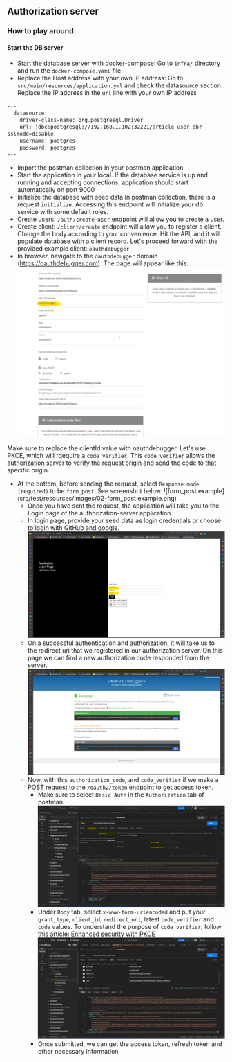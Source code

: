 ## Authorization server
### How to play around:
#### Start the DB server
- Start the database server with docker-compose:
Go to ``infra/`` directory and run the `docker-compose.yaml` file 
- Replace the Host address with your own IP address:
Go to ``src/main/resources/application.yml`` and check the datasource section. Replace the IP address in the `url` 
line with your own IP address
```
---
  datasource:
    driver-class-name: org.postgresql.Driver
    url: jdbc:postgresql://192.168.1.102:32221/article_user_db?sslmode=disable
    username: postgres
    password: postgres
---
```
- Import the postman collection in your postman application
- Start the application in your local. If the database service is up and running and accepting connections,
application should start automatically on port 9000
- Initialize the database with seed data
In postman collection, there is a request ``initialize``. Accessing this endpoint will initialize your db service with 
some default roles.
- Create users: ``/auth/create-user`` endpoint will allow you to create a user.
- Create client: ``/client/create`` endpoint will allow you to register a client. Change the body according to your convenience. 
Hit the API, and it will populate database with a client record. Let's proceed forward with the provided example client: `oauthdebugger`
-  In browser, navigate to the `oauthdebugger` domain (https://oauthdebugger.com).
The page will appear like this:
![oauthdebugger-homepage](src/test/resources/images/01-oauthdebugger-homepage.png)

Make sure to replace the clientId value with oauthdebugger.
Let's use PKCE, which will rqequire a ``code_verifier``. This ``code_verifier`` allows the authorization server to verify the request origin 
and send the code to that specific origin.

- At the bottom, before sending the request, select `Response mode (required)` to be `form_post`. See screenshot below.
![form_post example](src/test/resources/images/02-form_post example.png)
  - Once you have sent the request, the application will take you to the Login page of the authorization-server application.
  - In login page, provide your seed data as login credentials or choose to login with GitHub and google.
![oauth-login-page](src/test/resources/images/03-oauth-login-page.png)
  - On a successful authentication and authorization, it will take us to the redirect uri that we registered in our authorization server. On this page we can find a new authorization code responded from the server.
![code-flow-success](src/test/resources/images/04-code-flow-success.png)
  - Now, with this `authorization_code`, and `code_verifier` if we make a POST request to the `/oauth2/token` endpoint to get access token.
    - Make sure to select `Basic Auth` in the `Authorization` tab of postman.
    ![basic_auth](src/test/resources/images/05-basic_auth.png)
    - Under ``Body`` tab, select `x-www-form-urlencoded` and put your `grant_type`, `client_id`, `redirect_uri`, latest `code_verifier` and `code` values.
    To understand the purpose of ``code_verifier``, follow this article: [Enhanced security with PKCE](https://mainul35.medium.com/oauth2-with-spring-part-5-securing-your-spring-boot-application-with-pkce-for-enhanced-security-d8025cd08769)
    ![img.png](src/test/resources/images/06-x-www-urlencoded.png)
    - Once submitted, we can get the access token, refresh token and other necessary information